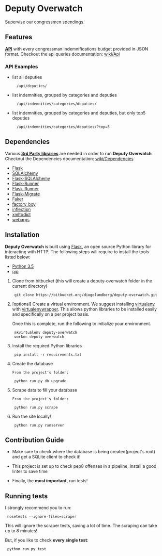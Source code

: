 # Deputy Overwatch #

Supervise our congressmen spendings.

## Features ##

[**API**](https://bitbucket.org/diogolundberg/deputy-overwatch/wiki/Api) with every congressman indemnifications budget provided in JSON format.
Checkout the api queries documentation: [wiki/Api](https://bitbucket.org/diogolundberg/deputy-overwatch/wiki/Api#markdown-header-examples)

### API Examples ###

* list all deputies

        /api/deputies/

* list indemnities, grouped by categories and deputies

        /api/indemnities/categories/deputies/

* list indemnities, grouped by categories and deputies, but only top5 deputies

        /api/indemnities/categories/deputies/?top=5

## Dependencies ##

Various [**3rd Party libraries**](https://bitbucket.org/diogolundberg/deputy-overwatch/wiki/Dependencies) are needed in order to run **Deputy Overwatch**.
Checkout the Dependencies documentation: [wiki/Dependencies](https://bitbucket.org/diogolundberg/deputy-overwatch/wiki/Dependencies)

* [Flask](http://flask.pocoo.org/)
* [SQLAlchemy ](http://www.sqlalchemy.org/)
* [Flask-SQLAlchemy](http://flask-sqlalchemy.pocoo.org/2.1/)
* [Flask-Runner](http://flask-runner.readthedocs.io/en/latest/)
* [Flask-Runner](http://flask-script.readthedocs.io/en/latest/)
* [Flask-Migrate](https://flask-migrate.readthedocs.io/en/latest/)
* [Faker](http://faker.readthedocs.io/en/master/index.html)
* [factory_boy](https://factoryboy.readthedocs.io/en/latest/)
* [inflection](https://inflection.readthedocs.io/en/latest/)
* [xmltodict](https://github.com/martinblech/xmltodict)
* [webargs](https://webargs.readthedocs.io/en/latest/)

## Installation ##

**Deputy Overwatch** is built using [Flask](http://flask.pocoo.org/), an open source Python library for interacting with HTTP. The following steps will require to install the tools listed below:

*   [Python 3.5](https://www.python.org/)
*   [pip](https://pip.pypa.io/en/stable/installing/)

1. Clone from bitbucket (this will create a deputy-overwatch folder in the current directory)

        git clone https://bitbucket.org/diogolundberg/deputy-overwatch.git

2. [optional] Create a virtual environment. We suggest installing [virtualenv](https://pypi.python.org/pypi/virtualenv) with [virtualenvwrapper](http://virtualenvwrapper.readthedocs.org/en/latest/). This allows python libraries to be installed easily and specifically on a per project basis.

	Once this is complete, run the following to initialize your environment.

        mkvirtualenv deputy-overwatch
        workon deputy-overwatch

3. Install the required Python libraries

        pip install -r requirements.txt

4. Create the database

       From the project's folder:

        python run.py db upgrade

4. Scrape data to fill your database

       From the project's folder:

        python run.py scrape

6. Run the site locally!

        python run.py runserver


## Contribution Guide ##

* Make sure to check where the database is being created(project's root) and get a SQLite client to check it! 

* This project is set up to check pep8 offenses in a pipeline, install a good linter to save time 

* Finally, the **most important**, run tests!

## Running tests ##

I strongly recommend you to run:

     nosetests --ignore-files=scraper

This will ignore the scraper tests, saving a lot of time. The scraping can take up to 8 minutes!

But, if you like to check **every single test**:

     python run.py test